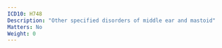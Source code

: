 ```yaml
---
ICD10: H748
Description: "Other specified disorders of middle ear and mastoid"
Matters: No
Weight: 0
---
```

